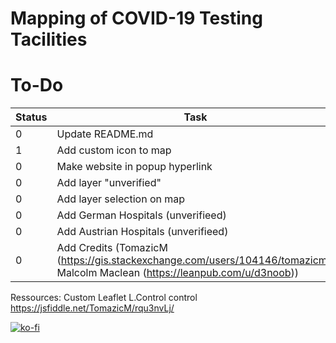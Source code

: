 # Mapping of COVID-19 Testing Tacilities 

# To-Do

| Status                        | Task |                                Who |
|---|                               ---                              | --- |
| 0 | Update README.md                                              | Ineff |
| 1 | Add custom icon to map                                        | Ineff |
| 0 | Make website in popup hyperlink                               | Ineff |
| 0 | Add layer "unverified"                                        | Ineff |
| 0 | Add layer selection on map                                    | Ineff |
| 0 | Add German Hospitals (unverifieed)                            | Ineff |
| 0 | Add Austrian Hospitals (unverifieed)                          | Ineff |
| 0 | Add Credits (TomazicM (https://gis.stackexchange.com/users/104146/tomazicm), Malcolm Maclean (https://leanpub.com/u/d3noob))| Ineff |

Ressources: 
Custom Leaflet L.Control control https://jsfiddle.net/TomazicM/rqu3nvLj/


[![ko-fi](https://www.ko-fi.com/img/githubbutton_sm.svg)](https://ko-fi.com/H2H21K2BH)
